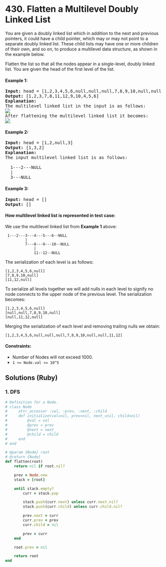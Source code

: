 # 430. Flatten a Multilevel Doubly Linked List
You are given a doubly linked list which in addition to the next and previous pointers, it could have a child pointer, which may or may not point to a separate doubly linked list. These child lists may have one or more children of their own, and so on, to produce a multilevel data structure, as shown in the example below.

Flatten the list so that all the nodes appear in a single-level, doubly linked list. You are given the head of the first level of the list.

#### Example 1:
<pre>
<b>Input:</b> head = [1,2,3,4,5,6,null,null,null,7,8,9,10,null,null,11,12]
<b>Output:</b> [1,2,3,7,8,11,12,9,10,4,5,6]
<b>Explanation:</b>
The multilevel linked list in the input is as follows:
<img src="https://assets.leetcode.com/uploads/2018/10/12/multilevellinkedlist.png">
After flattening the multilevel linked list it becomes:
<img src="https://assets.leetcode.com/uploads/2018/10/12/multilevellinkedlistflattened.png">
</pre>

#### Example 2:
<pre>
<b>Input:</b> head = [1,2,null,3]
<b>Output:</b> [1,3,2]
<b>Explanation:</b>
The input multilevel linked list is as follows:

  1---2---NULL
  |
  3---NULL
</pre>

#### Example 3:
<pre>
<b>Input:</b> head = []
<b>Output:</b> []
</pre>

#### How multilevel linked list is represented in test case:
We use the multilevel linked list from **Example 1** above:
```
 1---2---3---4---5---6--NULL
         |
         7---8---9---10--NULL
             |
             11--12--NULL
```

The serialization of each level is as follows:
```
[1,2,3,4,5,6,null]
[7,8,9,10,null]
[11,12,null]
```

To serialize all levels together we will add nulls in each level to signify no node connects to the upper node of the previous level. The serialization becomes:

```
[1,2,3,4,5,6,null]
[null,null,7,8,9,10,null]
[null,11,12,null]
```

Merging the serialization of each level and removing trailing nulls we obtain:
```
[1,2,3,4,5,6,null,null,null,7,8,9,10,null,null,11,12]
```

#### Constraints:
* Number of Nodes will not exceed 1000.
* `1 <= Node.val <= 10^5`

## Solutions (Ruby)

### 1. DFS
```Ruby
# Definition for a Node.
# class Node
#     attr_accessor :val, :prev, :next, :child
#     def initialize(val=nil, prev=nil, next_=nil, child=nil)
#         @val = val
#         @prev = prev
#         @next = next_
#         @child = child
#     end
# end

# @param {Node} root
# @return {Node}
def flatten(root)
    return nil if root.nil?

    prev = Node.new
    stack = [root]

    until stack.empty?
        curr = stack.pop

        stack.push(curr.next) unless curr.next.nil?
        stack.push(curr.child) unless curr.child.nil?

        prev.next = curr
        curr.prev = prev
        curr.child = nil

        prev = curr
    end

    root.prev = nil

    return root
end
```
